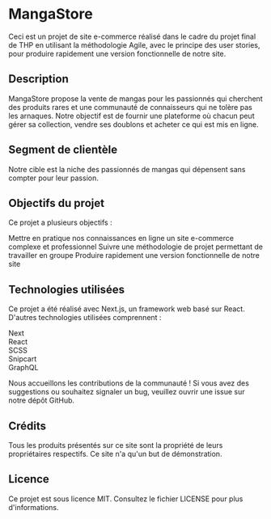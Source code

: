 # MangaStore
Ceci est un projet de site e-commerce réalisé dans le cadre du projet final de THP en utilisant la méthodologie Agile, avec le principe des user stories, pour produire rapidement une version fonctionnelle de notre site.

## Description
MangaStore propose la vente de mangas pour les passionnés qui cherchent des produits rares et une communauté de connaisseurs qui ne tolère pas les arnaques. Notre objectif est de fournir une plateforme où chacun peut gérer sa collection, vendre ses doublons et acheter ce qui est mis en ligne.

## Segment de clientèle
Notre cible est la niche des passionnés de mangas qui dépensent sans compter pour leur passion.

## Objectifs du projet
Ce projet a plusieurs objectifs :

Mettre en pratique nos connaissances en ligne un site e-commerce complexe et professionnel
Suivre une méthodologie de projet permettant de travailler en groupe
Produire rapidement une version fonctionnelle de notre site

## Technologies utilisées
Ce projet a été réalisé avec Next.js, un framework web basé sur React. D'autres technologies utilisées comprennent :

Next  
React  
SCSS  
Snipcart  
GraphQL  

Nous accueillons les contributions de la communauté ! Si vous avez des suggestions ou souhaitez signaler un bug, veuillez ouvrir une issue sur notre dépôt GitHub.

## Crédits
Tous les produits présentés sur ce site sont la propriété de leurs propriétaires respectifs. Ce site n'a qu'un but de démonstration.

## Licence
Ce projet est sous licence MIT. Consultez le fichier LICENSE pour plus d'informations.
